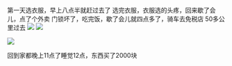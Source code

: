 第一天选衣服，早上八点半就赶过去了
选完衣服，衣服选的头疼，回来歇了会儿，点了个外卖
门锁坏了，吃完饭，歇了会儿就四点多了，骑车去免税店
50多公里过去
![](http://upload-images.jianshu.io/upload_images/6904315-11f7c98ddf2d6966.jpg?imageMogr2/auto-orient/strip%7CimageView2/2/w/1080/q/50)
![](http://upload-images.jianshu.io/upload_images/6904315-e7a9a1d48f0b5bf5.jpg?imageMogr2/auto-orient/strip%7CimageView2/2/w/1080/q/50)

![](http://upload-images.jianshu.io/upload_images/6904315-9c7f1a5a4d879851.jpg?imageMogr2/auto-orient/strip%7CimageView2/2/w/1080/q/50)


回到家都晚上11点了睡觉12点，东西买了2000块

